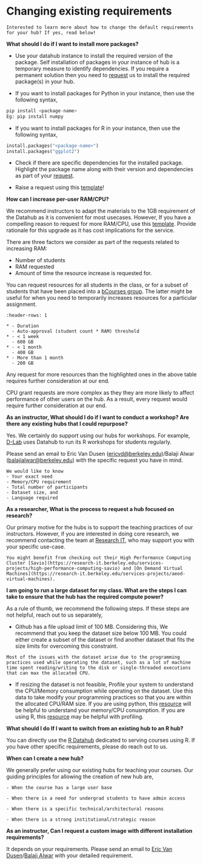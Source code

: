 # Changing existing requirements

```{note}
Interested to learn more about how to change the default requirements for your hub? If yes, read below!

```

**What should I do if I want to install more packages?**

- Use your datahub instance to install the required version of the package. Self installation of packages in your instance of hub is a temporary measure to identify dependencies. If you require a permanent solution then you need to [request](https://github.com/berkeley-dsep-infra/datahub/issues/new?assignees=&labels=support&template=datahub-package-addition---change-request.md&title=Request+python+package+X+for+class+Y) us to install the required package(s) in your hub.

- If you want to install packages for Python in your instance, then use the following syntax,

```python
pip install <package-name>
Eg: pip install numpy
```

- If you want to install packages for R in your instance, then use the following syntax,

```python
install.packages("<package-name>")
install.packages("ggplot2")
```
- Check if there are specific dependencies for the installed package. Highlight the package name along with their version and dependencies as part of your [request](https://github.com/berkeley-dsep-infra/datahub/issues/new?assignees=&labels=support&template=datahub-package-addition---change-request.md&title=Request+python+package+X+for+class+Y). 

- Raise a request using this [template](https://github.com/berkeley-dsep-infra/datahub/issues/new?assignees=&labels=support&template=datahub-package-addition---change-request.md&title=Request+python+package+X+for+class+Y)!

**How can I increase per-user RAM/CPU?**

We recommend instructors to adapt the materials to the 1GB requirement of the Datahub as it is convenient for most usecases. However, If you have a compelling reason to request for more RAM/CPU, use this [template](https://github.com/berkeley-dsep-infra/datahub/issues/new?assignees=&labels=support&template=higher-resources.md&title=Request+more+RAM+for+class+X). Provide rationale for this upgrade as it has cost implications for the service.

There are three factors we consider as part of the requests related to increasing RAM:

- Number of students
- RAM requested
- Amount of time the resource increase is requested for.

You can request resources for all students in the class, or for a subset of students that have been placed into a [bCourses group](https://community.canvaslms.com/t5/Instructor-Guide/How-do-I-manually-create-groups-in-a-group-set/ta-p/700). The latter might be useful for when you need to temporarily increases resources for a particular assignment.

```{list-table}
:header-rows: 1

* - Duration
  - Auto-approval (student count * RAM) threshold
* - < 1 week
  - 600 GB
* - < 1 month
  - 400 GB
* - More than 1 month
  - 200 GB
```
 Any request for more resources than the highlighted ones in the above table requires further consideration at our end.

CPU grant requests are more complex as they they are more likely to affect performance of other users on the hub. As a result, every request would require further consideration at our end.

**As an instructor, What should I do if I want to conduct a workshop? Are there any existing hubs that I could repurpose?**

Yes. We certainly do support using our hubs for workshops. For example, [D-Lab](https://dlab.berkeley.edu/) uses Datahub to run its R workshops for students regularly.

Please send an email to Eric Van Dusen (ericvd@berkeley.edu)/Balaji Alwar (balajialwar@berkeley.edu) with the specific request you have in mind. 

```{note}
We would like to know 
- Your exact need
- Memory/CPU requirement 
- Total number of participants 
- Dataset size, and 
- Language required
```

**As a researcher, What is the process to request a hub focused on research?**

Our primary motive for the hubs is to support the teaching practices of our instructors. However, if you are interested in doing core research, we recommend contacting the team at [Research IT](https://research-it.berkeley.edu/), who may support you with your specific use-case.

 ```{tip}
You might benefit from checking out their High Performance Computing Cluster [Savio](https://research-it.berkeley.edu/services-projects/high-performance-computing-savio) and [On Demand Virtual Machines](https://research-it.berkeley.edu/services-projects/aeod-virtual-machines).
```

**I am going to run a large dataset for my class. What are the steps I can take to ensure that the hub has the required compute power?**

As a rule of thumb, we recommend the following steps. If these steps are not helpful, reach out to us separately,

- Github has a file upload limit of 100 MB. Considering this, We recommend that you keep the dataset size below 100 MB. You could either create a subset of the dataset or find another dataset that fits the size limits for overcoming this constraint. 
 
 ```{tip}
Most of the issues with the dataset arise due to the programming practices used while operating the dataset, such as a lot of machine time spent reading/writing to the disk or single-threaded executions that can max the allocated CPU.
```
 
- If resizing the dataset is not feasible, Profile your system to understand the CPU/Memory consumption while operating on the dataset. Use this data to take modify your programming practices so that you are within the allocated CPU/RAM size. If you are using python, this [resource](https://docs.python.org/3/library/debug.html) will be helpful to understand your memory/CPU conusmption. If you are using R, this [resource](https://support.rstudio.com/hc/en-us/articles/218221837-Profiling-R-code-with-the-RStudio-IDE) may be helpful with profiling.


**What should I do If I want to switch from an existing hub to an R hub?**

You can directly use the [R Datahub](http://r.datahub.berkeley.edu/) dedicated to serving courses using R. If you have other specific requirements, please do reach out to us.

**When can I create a new hub?**

We generally prefer using our existing hubs for teaching your courses. Our guiding principles for allowing the creation of new hub are,

 ```{note}
- When the course has a large user base

- When there is a need for undergrad students to have admin access

- When there is a specific technical/architectural reasons

- When there is a strong institutional/strategic reason
```

**As an instructor, Can I request a custom image with different installation requirements?**

It depends on your requirements. Please send an email to [Eric Van Dusen](mailto:ericvd@berkeley.edu)/[Balaji Alwar](mailto:balajialwar@berkeley.edu) with your detailed requirement.
